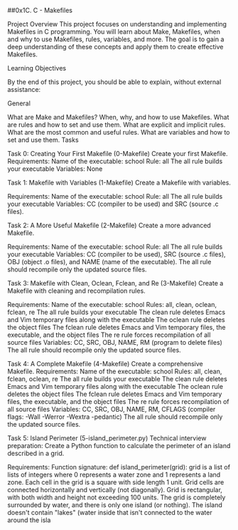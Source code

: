 ##0x1C. C - Makefiles

Project Overview This project focuses on understanding and implementing Makefiles in C programming. You will learn about Make, Makefiles, when and why to use Makefiles, rules, variables, and more. The goal is to gain a deep understanding of these concepts and apply them to create effective Makefiles.

Learning Objectives

By the end of this project, you should be able to explain, without external assistance:

General

What are Make and Makefiles?
When, why, and how to use Makefiles.
What are rules and how to set and use them.
What are explicit and implicit rules.
What are the most common and useful rules.
What are variables and how to set and use them.
Tasks

Task 0: Creating Your First Makefile (0-Makefile) Create your first Makefile. Requirements: Name of the executable: school Rule: all The all rule builds your executable Variables: None

Task 1: Makefile with Variables (1-Makefile) Create a Makefile with variables.

Requirements: Name of the executable: school Rule: all The all rule builds your executable Variables: CC (compiler to be used) and SRC (source .c files).

Task 2: A More Useful Makefile (2-Makefile) Create a more advanced Makefile.

Requirements: Name of the executable: school Rule: all The all rule builds your executable Variables: CC (compiler to be used), SRC (source .c files), OBJ (object .o files), and NAME (name of the executable). The all rule should recompile only the updated source files.

Task 3: Makefile with Clean, Oclean, Fclean, and Re (3-Makefile) Create a Makefile with cleaning and recompilation rules.

Requirements: Name of the executable: school Rules: all, clean, oclean, fclean, re The all rule builds your executable The clean rule deletes Emacs and Vim temporary files along with the executable The oclean rule deletes the object files The fclean rule deletes Emacs and Vim temporary files, the executable, and the object files The re rule forces recompilation of all source files Variables: CC, SRC, OBJ, NAME, RM (program to delete files) The all rule should recompile only the updated source files.

Task 4: A Complete Makefile (4-Makefile) Create a comprehensive Makefile. Requirements: Name of the executable: school Rules: all, clean, fclean, oclean, re The all rule builds your executable The clean rule deletes Emacs and Vim temporary files along with the executable The oclean rule deletes the object files The fclean rule deletes Emacs and Vim temporary files, the executable, and the object files The re rule forces recompilation of all source files Variables: CC, SRC, OBJ, NAME, RM, CFLAGS (compiler flags: -Wall -Werror -Wextra -pedantic) The all rule should recompile only the updated source files.

Task 5: Island Perimeter (5-island_perimeter.py) Technical interview preparation: Create a Python function to calculate the perimeter of an island described in a grid.

Requirements: Function signature: def island_perimeter(grid): grid is a list of lists of integers where 0 represents a water zone and 1 represents a land zone. Each cell in the grid is a square with side length 1 unit. Grid cells are connected horizontally and vertically (not diagonally). Grid is rectangular, with both width and height not exceeding 100 units. The grid is completely surrounded by water, and there is only one island (or nothing). The island doesn't contain "lakes" (water inside that isn't connected to the water around the isla
